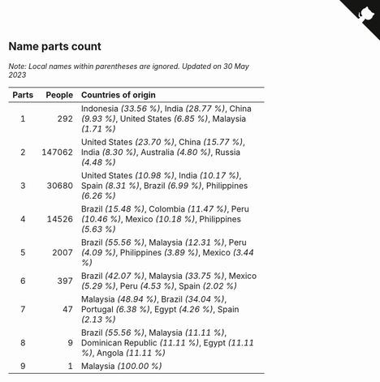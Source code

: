 ## Name parts count

*Note: Local names within parentheses are ignored.*
*Updated on 30 May 2023*

| Parts | People | Countries of origin |
| :--: | ---: | :--- |
| 1 | 292 | Indonesia *(33.56 %)*, India *(28.77 %)*, China *(9.93 %)*, United States *(6.85 %)*, Malaysia *(1.71 %)* |
| 2 | 147062 | United States *(23.70 %)*, China *(15.77 %)*, India *(8.30 %)*, Australia *(4.80 %)*, Russia *(4.48 %)* |
| 3 | 30680 | United States *(10.98 %)*, India *(10.17 %)*, Spain *(8.31 %)*, Brazil *(6.99 %)*, Philippines *(6.26 %)* |
| 4 | 14526 | Brazil *(15.48 %)*, Colombia *(11.47 %)*, Peru *(10.46 %)*, Mexico *(10.18 %)*, Philippines *(5.63 %)* |
| 5 | 2007 | Brazil *(55.56 %)*, Malaysia *(12.31 %)*, Peru *(4.09 %)*, Philippines *(3.89 %)*, Mexico *(3.44 %)* |
| 6 | 397 | Brazil *(42.07 %)*, Malaysia *(33.75 %)*, Mexico *(5.29 %)*, Peru *(4.53 %)*, Spain *(2.02 %)* |
| 7 | 47 | Malaysia *(48.94 %)*, Brazil *(34.04 %)*, Portugal *(6.38 %)*, Egypt *(4.26 %)*, Spain *(2.13 %)* |
| 8 | 9 | Brazil *(55.56 %)*, Malaysia *(11.11 %)*, Dominican Republic *(11.11 %)*, Egypt *(11.11 %)*, Angola *(11.11 %)* |
| 9 | 1 | Malaysia *(100.00 %)* |


<a href="https://github.com/jonatanklosko/wca_statistics" class="github-corner" aria-label="View source on Github"><svg width="80" height="80" viewBox="0 0 250 250" style="fill:#151513; color:#fff; position: absolute; top: 0; border: 0; right: 0;" aria-hidden="true"><path d="M0,0 L115,115 L130,115 L142,142 L250,250 L250,0 Z"></path><path d="M128.3,109.0 C113.8,99.7 119.0,89.6 119.0,89.6 C122.0,82.7 120.5,78.6 120.5,78.6 C119.2,72.0 123.4,76.3 123.4,76.3 C127.3,80.9 125.5,87.3 125.5,87.3 C122.9,97.6 130.6,101.9 134.4,103.2" fill="currentColor" style="transform-origin: 130px 106px;" class="octo-arm"></path><path d="M115.0,115.0 C114.9,115.1 118.7,116.5 119.8,115.4 L133.7,101.6 C136.9,99.2 139.9,98.4 142.2,98.6 C133.8,88.0 127.5,74.4 143.8,58.0 C148.5,53.4 154.0,51.2 159.7,51.0 C160.3,49.4 163.2,43.6 171.4,40.1 C171.4,40.1 176.1,42.5 178.8,56.2 C183.1,58.6 187.2,61.8 190.9,65.4 C194.5,69.0 197.7,73.2 200.1,77.6 C213.8,80.2 216.3,84.9 216.3,84.9 C212.7,93.1 206.9,96.0 205.4,96.6 C205.1,102.4 203.0,107.8 198.3,112.5 C181.9,128.9 168.3,122.5 157.7,114.1 C157.9,116.9 156.7,120.9 152.7,124.9 L141.0,136.5 C139.8,137.7 141.6,141.9 141.8,141.8 Z" fill="currentColor" class="octo-body"></path></svg></a><style>.github-corner:hover .octo-arm{animation:octocat-wave 560ms ease-in-out}@keyframes octocat-wave{0%,100%{transform:rotate(0)}20%,60%{transform:rotate(-25deg)}40%,80%{transform:rotate(10deg)}}@media (max-width:500px){.github-corner:hover .octo-arm{animation:none}.github-corner .octo-arm{animation:octocat-wave 560ms ease-in-out}}</style>
